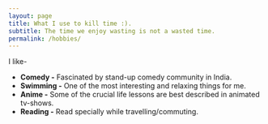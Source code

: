 ```yaml
---
layout: page
title: What I use to kill time :).
subtitle: The time we enjoy wasting is not a wasted time.
permalink: /hobbies/
---
```


I like-
- **Comedy -** Fascinated by stand-up comedy community in India.
- **Swimming -** One of the most interesting and relaxing things for me.
- **Anime -** Some of the crucial life lessons are best described in animated tv-shows.
- **Reading -** Read specially while travelling/commuting.
